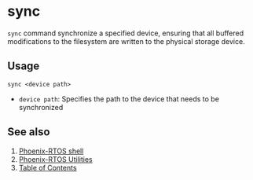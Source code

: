 # sync

`sync` command synchronize a specified device, ensuring that all buffered modifications to the filesystem
are written to the physical storage device.

## Usage

```console
sync <device path>
```

- `device path`: Specifies the path to the device that needs to be synchronized

## See also

1. [Phoenix-RTOS shell](../psh.md)
2. [Phoenix-RTOS Utilities](../../utils.md)
3. [Table of Contents](../../../README.md)
